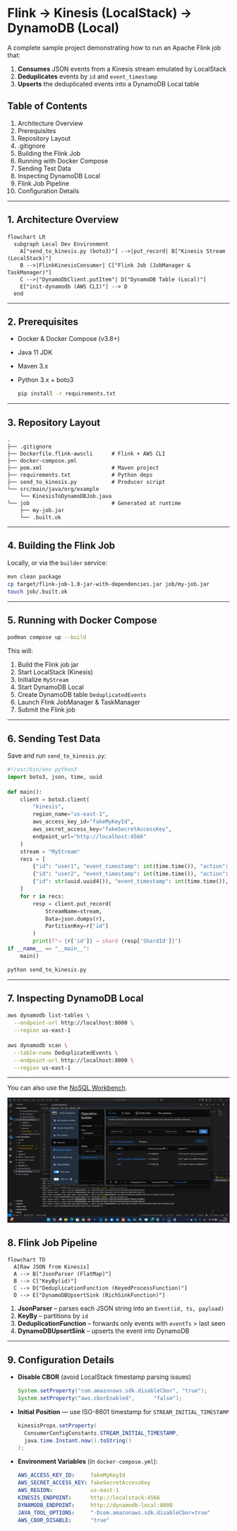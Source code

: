 # Flink → Kinesis (LocalStack) → DynamoDB (Local)

A complete sample project demonstrating how to run an Apache Flink job that:

1. **Consumes** JSON events from a Kinesis stream emulated by LocalStack
2. **Deduplicates** events by `id` and `event_timestamp`
3. **Upserts** the deduplicated events into a DynamoDB Local table

## Table of Contents

1. Architecture Overview
2. Prerequisites
3. Repository Layout
4. .gitignore
5. Building the Flink Job
6. Running with Docker Compose
7. Sending Test Data
8. Inspecting DynamoDB Local
9. Flink Job Pipeline
10. Configuration Details

---

## 1. Architecture Overview

```mermaid
flowchart LR
  subgraph Local Dev Environment
    A["send_to_kinesis.py (boto3)"] -->|put_record| B["Kinesis Stream (LocalStack)"]
    B -->|FlinkKinesisConsumer| C["Flink Job (JobManager & TaskManager)"]
    C -->|"DynamoDbClient.putItem"| D["DynamoDB Table (Local)"]
    E["init-dynamodb (AWS CLI)"] --> D
  end
```

---

## 2. Prerequisites

* Docker & Docker Compose (v3.8+)
* Java 11 JDK
* Maven 3.x
* Python 3.x + boto3

  ```bash
  pip install -r requirements.txt
  ```

---

## 3. Repository Layout

```
.
├── .gitignore
├── Dockerfile.flink-awscli      # Flink + AWS CLI
├── docker-compose.yml
├── pom.xml                      # Maven project
├── requirements.txt             # Python deps
├── send_to_kinesis.py           # Producer script
└── src/main/java/org/example
    └── KinesisToDynamoDBJob.java
└── job                          # Generated at runtime
    ├── my-job.jar
    └── .built.ok
```

---


## 4. Building the Flink Job

Locally, or via the `builder` service:

```bash
mvn clean package
cp target/flink-job-1.0-jar-with-dependencies.jar job/my-job.jar
touch job/.built.ok
```

---

## 5. Running with Docker Compose

```bash
podman compose up --build
```

This will:

1. Build the Flink job jar
2. Start LocalStack (Kinesis)
3. Initialize `MyStream`
4. Start DynamoDB Local
5. Create DynamoDB table `DeduplicatedEvents`
6. Launch Flink JobManager & TaskManager
7. Submit the Flink job

---

## 6. Sending Test Data

Save and run `send_to_kinesis.py`:

```python
#!/usr/bin/env python3
import boto3, json, time, uuid

def main():
    client = boto3.client(
        "kinesis",
        region_name="us-east-1",
        aws_access_key_id="fakeMyKeyId",
        aws_secret_access_key="fakeSecretAccessKey",
        endpoint_url="http://localhost:4566"
    )
    stream = "MyStream"
    recs = [
        {"id": "user1", "event_timestamp": int(time.time()), "action": "click"},
        {"id": "user2", "event_timestamp": int(time.time()), "action": "purchase"},
        {"id": str(uuid.uuid4()), "event_timestamp": int(time.time()), "action": "login"},
    ]
    for r in recs:
        resp = client.put_record(
            StreamName=stream,
            Data=json.dumps(r),
            PartitionKey=r["id"]
        )
        print(f"→ {r['id']} → shard {resp['ShardId']}")
if __name__ == "__main__":
    main()
```

```bash
python send_to_kinesis.py
```

---

## 7. Inspecting DynamoDB Local

```bash
aws dynamodb list-tables \
  --endpoint-url http://localhost:8000 \
  --region us-east-1

aws dynamodb scan \
  --table-name DeduplicatedEvents \
  --endpoint-url http://localhost:8000 \
  --region us-east-1
```

---

You can also use the [NoSQL Workbench](https://docs.aws.amazon.com/amazondynamodb/latest/developerguide/workbench.settingup.html).

![NoSQL Workbench from AWS](./docs/nosql-workbench.png)

## 8. Flink Job Pipeline

```mermaid
flowchart TD
  A[Raw JSON from Kinesis]
  A --> B["JsonParser (FlatMap)"]
  B --> C["KeyBy(id)"]
  C --> D["DeduplicationFunction (KeyedProcessFunction)"]
  D --> E["DynamoDBUpsertSink (RichSinkFunction)"]
```

1. **JsonParser** – parses each JSON string into an `Event(id, ts, payload)`
2. **KeyBy** – partitions by `id`
3. **DeduplicationFunction** – forwards only events with `eventTs` > last seen
4. **DynamoDBUpsertSink** – upserts the event into DynamoDB

---

## 9. Configuration Details

* **Disable CBOR** (avoid LocalStack timestamp parsing issues)

  ```java
  System.setProperty("com.amazonaws.sdk.disableCbor", "true");
  System.setProperty("aws.cborEnabled",      "false");
  ```
* **Initial Position** — use ISO-8601 timestamp for `STREAM_INITIAL_TIMESTAMP`

  ```java
  kinesisProps.setProperty(
    ConsumerConfigConstants.STREAM_INITIAL_TIMESTAMP,
    java.time.Instant.now().toString()
  );
  ```
* **Environment Variables** (in `docker-compose.yml`):

  ```yaml
  AWS_ACCESS_KEY_ID:     fakeMyKeyId
  AWS_SECRET_ACCESS_KEY: fakeSecretAccessKey
  AWS_REGION:            us-east-1
  KINESIS_ENDPOINT:      http://localstack:4566
  DYNAMODB_ENDPOINT:     http://dynamodb-local:8000
  JAVA_TOOL_OPTIONS:     "-Dcom.amazonaws.sdk.disableCbor=true"
  AWS_CBOR_DISABLE:      "true"
  ```

```
```
